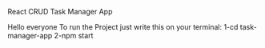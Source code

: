 React CRUD
Task Manager App

Hello everyone
To run the Project just write this on your terminal: 1-cd task-manager-app 2-npm start
